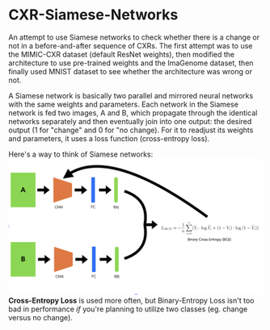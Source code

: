 # CXR-Siamese-Networks
An attempt to use Siamese networks to check whether there is a change or not in a before-and-after sequence of CXRs. The first attempt was to use the MIMIC-CXR dataset (default ResNet weights), then modified the architecture to use pre-trained weights and the ImaGenome dataset, then finally used MNIST dataset to see whether the architecture was wrong or not.

A Siamese network is basically two parallel and mirrored neural networks with the same weights and parameters. Each network in the Siamese network is fed two images, A and B, which propagate through the identical networks separately and then eventually join into one output: the desired output (1 for "change" and 0 for "no change). For it to readjust its weights and parameters, it uses a loss function (cross-entropy loss). 

Here's a way to think of Siamese networks:
![Siamese Networks Diagram](https://github.com/tdserapio/CXR-Siamese-Networks/blob/main/Siamese%20Network%20Diagrams.png?raw=true)
**Cross-Entropy Loss** is used more often, but Binary-Entropy Loss isn't too bad in performance *if* you're planning to utilize two classes (eg. change versus no change). 
